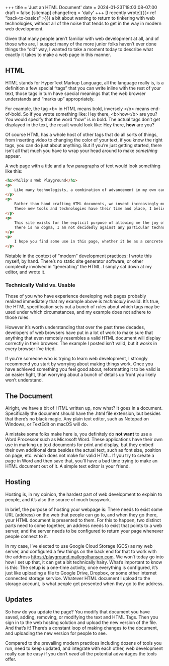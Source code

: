 +++
title = 'Just an HTML Document'
date = 2024-01-23T18:03:08-07:00
draft = false
[sitemap]
    changefreq = 'daily'
+++
[I recently wrote]({{< ref "back-to-basics" >}}) a bit about wanting to return to tinkering with web technologies, without all of the noise that tends to get in the way in modern web development.

Given that many people aren’t familiar with web development at all, and of those who are, I suspect many of the more junior folks haven’t ever done things the “old” way, I wanted to take a moment today to describe what exactly it takes to make a web page in this manner.

<!--more-->

## HTML

HTML stands for HyperText Markup Language, all the language really is, is a definition a few special “tags” that you can write inline with the rest of your text, those tags in turn have special meanings that the web browser understands and “marks up” appropriately.

For example, the tag &lt;b&gt; in HTML means bold, inversely &lt;/b&gt; means end-of-bold. So if you wrote something like: Hey there, &lt;b&gt;how&lt;/b&gt; are you? You would specify that the word “how” is in bold. The actual tags don’t get displayed in the text, the result would look like: Hey there, **how** are you?

Of course HTML has a whole host of other tags that do all sorts of things, from inserting video to changing the color of your text, if you know the right tags, you can do just about anything. But if you’re just getting started, there isn’t all that much you have to wrap your head around to make *something* appear.

A web page with a title and a few paragraphs of text would look something like this:

```html
<h1>Philip's Web Playground</h1>
<p>
    Like many technologists, a combination of advancement in my own career and the steady evolution of the web has driven me away from interacting with web technologies as their most basic levels.
</p>
<p>
    Rather than hand crafting HTML documents, we invent increasingly more complicated contraptions with the supposed goal of easing the original task.
    These new tools and technologies have their time and place, I believe that. But I also believe that we significantly overuse them, apply them at times and in places where they do <em>not</em> belong.
</p>
<p>
    This site exists for the explicit purpose of allowing me the joy of getting back in touch with the web, getting my hands "dirty" with web technologies new and old, and exploring their application.
    There is no dogma, I am not decidedly against any particular technology, nor am I committed to using technologies simply because they are the norm.
</p>
<p>
    I hope you find some use in this page, whether it be as a concrete technical example, or simply as an object that sparks your own curiosity for the web.
</p>
```

Notable in the context of “modern” development practices: I wrote this myself, by hand. There’s no static site generator software, or other complexity involved in “generating” the HTML. I simply sat down at my editor, and wrote it.

### Technically Valid vs. Usable

Those of you who have experience developing web pages probably realized immediately that my example above is *technically* invalid. It’s true, the HTML specification sets out a bunch of rules about which tags may be used under which circumstances, and my example does not adhere to those rules.

However it’s worth understanding that over the past three decades, developers of web browsers have put in a lot of work to make sure that anything that even remotely resembles a valid HTML document will display correctly in their browser. The example I posted isn’t valid, but it *works* in every browser I’ve tried.

If you’re someone who is trying to learn web development, I strongly recommend you start by worrying about making things work. Once you have achieved something you feel good about, reformatting it to be valid is an easier fight, than worrying about a bunch of details up front you likely won’t understand.

## The Document

Alright, we have a bit of HTML written up, now what? It goes in a document. Specifically the document should have the .html file extension, but besides that there’s no black magic. Any plain text editor, such as Notepad on Windows, or TextEdit on macOS will do.

A mistake some folks make here is, you definitely do **not want** to use a Word Processor such as Microsoft Word. These applications have their own use in marking up text documents for print and display, but they embed their own additional data besides the actual text, such as font size, position on page, etc. which does not make for valid HTML. If you try to create a page in Word and then save that, you’ll have a bad time trying to make an HTML document out of it. A simple text editor is your friend.

## Hosting

Hosting is, in my opinion, the hardest part of web development to explain to people, and it’s also the source of much busywork.

In brief, the purpose of hosting your webpage is: There needs to exist some URL (address) on the web that people can go to, and when they go there, your HTML document is presented to them. For this to happen, two distinct parts need to come together, an address needs to exist that points to a web server, and the server needs to be configured to return your page whenever people connect to it.

In my case, I’ve elected to use Google Cloud Storage (GCS) as my web server, and configured a few things on the back end for that to work with the address https://playground.mallegolhansen.com. We won’t today go into how I set up that, it can get a bit technically hairy. What’s important to know is this: The setup is a one-time activity, once everything is configured, it’s just like uploading a file to Google Drive, Dropbox, or some other internet connected storage service. Whatever HTML document I upload to the storage account, is what people get presented when they go to the address.

## Updates

So how do you update the page? You modify that document you have saved, adding, removing, or modifying the text and HTML Tags. Then you sign in to the web hosting solution and upload the new version of the file. And that’s it! There’s a constant loop of making changes to the document, and uploading the new version for people to see.

Compared to the prevailing modern practices including dozens of tools you run, need to keep updated, and integrate with each other, web development really can be easy if you don’t *need* all the potential advantages the tools offer.

